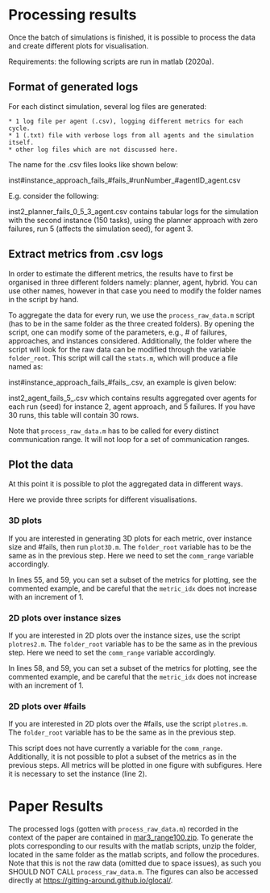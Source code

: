 # Processing results

Once the batch of simulations is finished, it is possible to process the data and create different plots for visualisation.

Requirements: the following scripts are run in matlab (2020a).

## Format of generated logs

For each distinct simulation, several log files are generated:

    * 1 log file per agent (.csv), logging different metrics for each cycle.
    * 1 (.txt) file with verbose logs from all agents and the simulation itself.
    * other log files which are not discussed here.

The name for the .csv files looks like shown below:

inst#instance_approach_fails_#fails_#runNumber_#agentID_agent.csv

E.g. consider the following:

inst2_planner_fails_0_5_3_agent.csv contains tabular logs for the simulation with the second instance (150 tasks), using the planner approach
with zero failures, run 5 (affects the simulation seed), for agent 3.

## Extract metrics from .csv logs

In order to estimate the different metrics, the results have to first be organised in three different folders namely: planner, agent, hybrid. 
You can use other names, however in that case you need to modify the folder names in the script by hand.

To aggregate the data for every run, we use the ```process_raw_data.m``` script (has to be in the same folder as the three created folders).
By opening the script, one can modify some of the parameters, e.g., # of failures, approaches, and instances considered.
Additionally, the folder where the script will look for the raw data can be modified through the variable ```folder_root```.
This script will call the ```stats.m```, which will produce a file named as:

inst#instance_approach_fails_#fails_.csv, an example is given below:

inst2_agent_fails_5_.csv which contains results aggregated over agents for each run (seed) for instance 2, agent approach, and 5 failures. If
you have 30 runs, this table will contain 30 rows.

Note that ```process_raw_data.m``` has to be called for every distinct communication range. It will not loop for a set of communication ranges.

## Plot the data

At this point it is possible to plot the aggregated data in different ways.

Here we provide three scripts for different visualisations.

### 3D plots

If you are interested in generating 3D plots for each metric, over instance size and #fails, then run ```plot3D.m```.
The ```folder_root``` variable has to be the same as in the previous step. 
Here we need to set the ```comm_range``` variable accordingly.

In lines 55, and 59, you can set a subset of the metrics for plotting, see the commented example, and be careful that the ```metric_idx```
does not increase with an increment of 1.

### 2D plots over instance sizes

If you are interested in 2D plots over the instance sizes, use the script ```plotres2.m```.
The ```folder_root``` variable has to be the same as in the previous step. 
Here we need to set the ```comm_range``` variable accordingly.

In lines 58, and 59, you can set a subset of the metrics for plotting, see the commented example, and be careful that the ```metric_idx```
does not increase with an increment of 1.

### 2D plots over #fails

If you are interested in 2D plots over the #fails, use the script ```plotres.m```.
The ```folder_root``` variable has to be the same as in the previous step. 

This script does not have currently a variable for the ```comm_range```. Additionally, it is not possible to plot a subset of the metrics as in the previous steps. All metrics will be plotted in one figure with subfigures.
Here it is necessary to set the instance (line 2).

# Paper Results

The processed logs (gotten with ```process_raw_data.m```) recorded in the context of the paper are contained in [mar3_range100.zip](https://github.com/gitting-around/glocal/blob/main/results/mar3_range100.zip). To generate the plots corresponding to our results with the matlab scripts, unzip the folder, located in the same folder as the matlab scripts, and follow the procedures. Note that this is not the raw data (omitted due to space issues), as such you SHOULD NOT CALL ```process_raw_data.m```.
The figures can also be accessed directly at https://gitting-around.github.io/glocal/.
